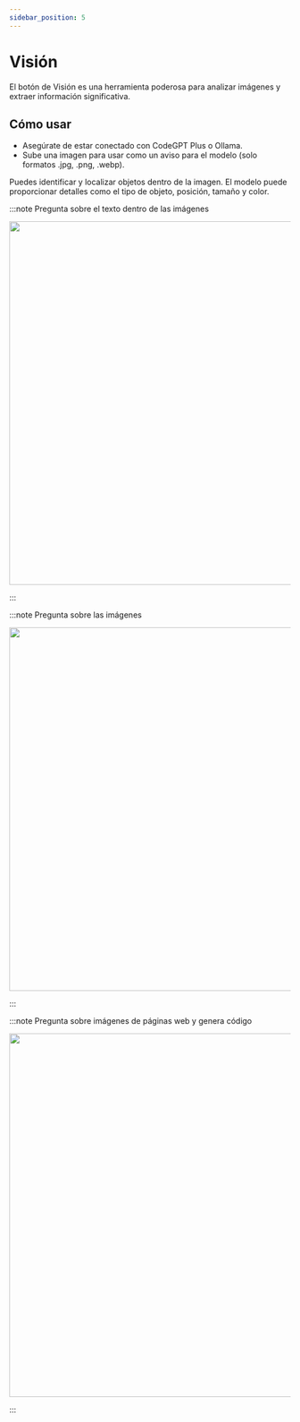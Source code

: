 ```yaml
---
sidebar_position: 5
---
```


# Visión

El botón de Visión es una herramienta poderosa para analizar imágenes y extraer información significativa.

## Cómo usar

- Asegúrate de estar conectado con CodeGPT Plus o Ollama.
- Sube una imagen para usar como un aviso para el modelo (solo formatos .jpg, .png, .webp).

Puedes identificar y localizar objetos dentro de la imagen. El modelo puede proporcionar detalles como el tipo de objeto, posición, tamaño y color.

:::note Pregunta sobre el texto dentro de las imágenes

<p align="center">
  <img width="800" height="650" src="https://github.com/davila7/code-gpt-docs/assets/37567214/4e25714b-14cc-46b8-ae4c-d7d44dfb2bf2" />
</p>
:::

:::note Pregunta sobre las imágenes

<p align="center">
  <img width="800" height="650" src="https://github.com/davila7/code-gpt-docs/assets/37567214/47564917-8330-475c-8762-8820d13e9dfe" />
</p>
:::

:::note Pregunta sobre imágenes de páginas web y genera código

<p align="center">
  <img width="800" height="650" src="https://github.com/davila7/code-gpt-docs/assets/37567214/147d3cbc-5fda-4262-a9f1-e437f43129f8" />
</p>
:::
